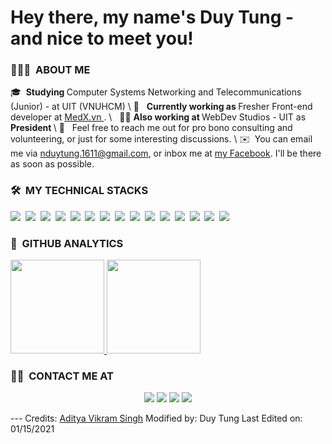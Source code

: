 <h1>Hey there, my name's Duy Tung - and nice to meet you!</h1>

<!-- ## 👋 &nbsp;Hey there! I'm Aditya -->

### 👨🏻‍💻 &nbsp;ABOUT ME 
🎓 &nbsp;<b>Studying </b> Computer Systems Networking and Telecommunications (Junior) - at UIT (VNUHCM) 
\ 🌱 &nbsp; <b> Currently working as </b> Fresher Front-end developer at <a href="https://www.medx.vn/"> MedX.vn </a>.
\ &nbsp; 🤝🏻 <b> Also working at </b> WebDev Studios - UIT as <b> President </b> 
\ 💬 &nbsp; Feel free to reach me out for pro bono consulting and volunteering, or
just for some interesting discussions. 
\ ✉️ &nbsp;You can email me via <a href="mailto:nduytung.1611@gmail.com">nduytung.1611@gmail.com</a>, or inbox
me at <a href="https://facebook.com/Rye1611/"> my Facebook</a>. I'll be there as
soon as possible. 

### 🛠 &nbsp;MY TECHNICAL STACKS

<img
  src="https://img.shields.io/badge/HTML-239120?style=for-the-badge&logo=html5&logoColor=white"
/>&nbsp;
<img
  src="https://img.shields.io/badge/CSS-239120?&style=for-the-badge&logo=css3&logoColor=white"
/>&nbsp;
<img
  src="https://img.shields.io/badge/JavaScript-F7DF1E?style=for-the-badge&logo=javascript&logoColor=black"
/>&nbsp;
<img
  src="https://img.shields.io/badge/React-20232A?style=for-the-badge&logo=react&logoColor=61DAFB"
/>&nbsp;
<img
  src="https://img.shields.io/badge/Bootstrap-563D7C?style=for-the-badge&logo=bootstrap&logoColor=white"
/>&nbsp;
<img
  src="https://img.shields.io/badge/Tailwind_CSS-38B2AC?style=for-the-badge&logo=tailwind-css&logoColor=white"
/>&nbsp;
<img
  src="https://img.shields.io/badge/TypeScript-007ACC?style=for-the-badge&logo=typescript&logoColor=white"
/>&nbsp;
<img
  src="https://img.shields.io/badge/Node.js-43853D?style=for-the-badge&logo=node.js&logoColor=white"
/>&nbsp;
<img
  src="https://img.shields.io/badge/Express.js-404D59?style=for-the-badge"
/>&nbsp;
<img
  src="https://img.shields.io/badge/MongoDB-4EA94B?style=for-the-badge&logo=mongodb&logoColor=white"
/>&nbsp;
<img
  src="https://img.shields.io/badge/React_Native-20232A?style=for-the-badge&logo=react&logoColor=61DAFB"
/>&nbsp;
<img
  src="https://img.shields.io/badge/Heroku-430098?style=for-the-badge&logo=heroku&logoColor=white"
/>&nbsp;
<img
  src="https://img.shields.io/badge/Redux-593D88?style=for-the-badge&logo=redux&logoColor=white"
/>&nbsp;
<img
  src="https://img.shields.io/badge/C-00599C?style=for-the-badge&logo=c&logoColor=white"
/>&nbsp;
<img
  src="https://img.shields.io/badge/C%2B%2B-00599C?style=for-the-badge&logo=c%2B%2B&logoColor=white"
/>&nbsp; 

### :floppy_disk: &nbsp;GITHUB ANALYTICS

<p align="left">
  <a href="https://github.com/nduytung">
    <img
      height="150em"
      src="https://github-readme-stats-eight-theta.vercel.app/api?username=nduytung&show_icons=true&theme=material-palenight&include_all_commits=true&count_private=true"
    />
    <img
      height="150em"
      src="https://github-readme-stats-eight-theta.vercel.app/api/top-langs/?username=nduytung&layout=compact&langs_count=8&theme=material-palenight"
    />
  </a>
</p>

### 🤝🏻 &nbsp;CONTACT ME AT

<p align="center">
  <a href="https://linkedin.com/in/nduytung"
    ><img
      src="https://img.shields.io/badge/LinkedIn-0077B5?style=for-the-badge&logo=linkedin&logoColor=white"
  /></a>
  <a href="mailto:nduytung.1611@gmail.com"
    ><img
      src="https://img.shields.io/badge/Gmail-D14836?style=for-the-badge&logo=gmail&logoColor=white"
  /></a>
  <a href="https://www.instagram.com/dt.n__/"
    ><img
      src="https://img.shields.io/badge/Instagram-E4405F?style=for-the-badge&logo=instagram&logoColor=white"
  /></a>
  <a href="https://facebook.com/Rye1611/"
    ><img
      src="https://img.shields.io/badge/Facebook-1877F2?style=for-the-badge&logo=facebook&logoColor=white"
  /></a>
</p>

--- Credits: [Aditya Vikram Singh](https://github.com/AVS1508) Modified by: Duy
Tung Last Edited on: 01/15/2021
